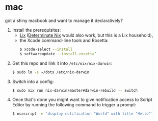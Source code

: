 # mac

got a shiny macbook and want to manage it declaratively?

1.  Install the prerequisites:
    -  [Lix](https://lix.systems/install/) ([Determinate Nix](https://lix.systems/install/) would also work, but this is a Lix household),
    -  the Xcode command-line tools and Rosetta:
       ```sh
       $ xcode-select --install
       $ softwareupdate --install-rosetta`
       ```
1.  Get this repo and link it into `/etc/nix/nix-darwin`:
    ```sh
    $ sudo ln -s ~/dots /etc/nix-darwin
    ```
1.  Switch into a config:
    ```sh
    $ sudo nix run nix-darwin/master#darwin-rebuild -- switch
    ```
1.  Once that's done you might want to give notification access to Script Editor by running the following command to trigger a prompt:
    ```sh
    $ osascript -e 'display notification "World" with title "Hello"'
    ```
